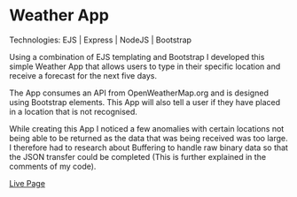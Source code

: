 # Weather App
Technologies: EJS | Express | NodeJS | Bootstrap

Using a combination of EJS templating and Bootstrap I developed this simple Weather App that allows users to type in their specific location and receive a forecast for the next five days.

The App consumes an API from OpenWeatherMap.org and is designed using Bootstrap elements. This App will also tell a user if they have placed in a location that is not recognised.

While creating this App I noticed a few anomalies with certain locations not being able to be returned as the data that was being received was too large. I therefore had to research about Buffering to handle raw binary data so that the JSON transfer could be completed (This is further explained in the comments of my code).

[Live Page](https://my-weather-app-of.herokuapp.com/)
